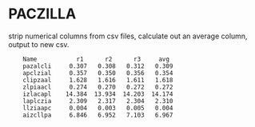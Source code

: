 # PACZILLA

strip numerical columns from csv files, calculate out an average column, output to new csv.

```
    Name    	   r1	   r2	   r3	  avg
    pazalcli	 0.307	 0.308	 0.312	 0.309
    apclzial	 0.357	 0.350	 0.356	 0.354
    clipzaal	 1.628	 1.616	 1.611	 1.618
    zlpiaacl	 0.274	 0.270	 0.272	 0.272
    izlacapl	14.384	13.934	14.203	14.174
    laplczia	 2.309	 2.317	 2.304	 2.310
    llziaapc	 0.004	 0.003	 0.005	 0.004
    aizcllpa	 6.846	 6.952	 7.103	 6.967
```


